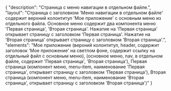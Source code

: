 {
"description": "Страница с меню навигации в отдельном файле.",
"layout": "Страница с заголовком 'Меню навигации в отдельном файле' содержит верхний колонтитул 'Мое приложение' с основным меню из отдельного файла. Основное меню содержит два компонента меню 'Первая страница', 'Вторая страница'. Нажатие на 'Первая страница' открывает страницу с заголовком 'Первая страница'. Нажатие на 'Вторая страница' открывает страницу с заголовком 'Вторая страница'.",
"elements": "Мое приложение (верхний колонтитул, header, содержит заголовок 'Мое приложение' на светлом фоне, содержит ссылку на отдельный файл с основным меню),
(основное меню, nav, в отдельном файле, содержит 'Первая страница', 'Вторая страница'),
Первая страница (компонент меню, menu-item, наименование 'Первая страница', открывает страницу с заголовком 'Первая страница'),
Вторая страница (компонент меню, menu-item, наименование 'Вторая страница', открывает страницу с заголовком 'Вторая страница')"
}